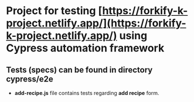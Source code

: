 # Project for testing [https://forkify-k-project.netlify.app/](https://forkify-k-project.netlify.app/) using Cypress automation framework

## Tests (specs) can be found in directory **cypress/e2e**

- **add-recipe.js** file contains tests regarding **add recipe** form.
